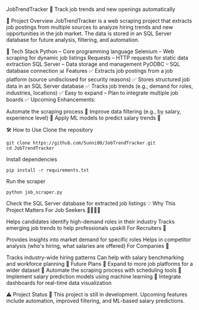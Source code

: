 JobTrendTracker 🚀
Track job trends and new openings automatically

📌 Project Overview
JobTrendTracker is a web scraping project that extracts job postings from multiple sources to analyze hiring trends and new opportunities in the job market. The data is stored in an SQL Server database for future analysis, filtering, and automation.

🔧 Tech Stack
Python – Core programming language
Selenium – Web scraping for dynamic job listings
Requests – HTTP requests for static data extraction
SQL Server – Data storage and management
PyODBC – SQL database connection
📊 Features
✅ Extracts job postings from a job platform (source undisclosed for security reasons)
✅ Stores structured job data in an SQL Server database
✅ Tracks job trends (e.g., demand for roles, industries, locations)
✅ Easy to expand – Plan to integrate multiple job boards
✅ Upcoming Enhancements:

Automate the scraping process 📌
Improve data filtering (e.g., by salary, experience level) 📌
Apply ML models to predict salary trends 📌

🛠 How to Use
Clone the repository
```
git clone https://github.com/Sunni00/JobTrendTracker.git
cd JobTrendTracker
```
Install dependencies
```
pip install -r requirements.txt
```
Run the scraper
```
python job_scraper.py
```
Check the SQL Server database for extracted job listings
💡 Why This Project Matters
For Job Seekers 👩‍💻👨‍💻

Helps candidates identify high-demand roles in their industry
Tracks emerging job trends to help professionals upskill
For Recruiters 🎯

Provides insights into market demand for specific roles
Helps in competitor analysis (who's hiring, what salaries are offered)
For Companies 🏢

Tracks industry-wide hiring patterns
Can help with salary benchmarking and workforce planning
🚀 Future Plans 
🔹 Expand to more job platforms for a wider dataset
🔹 Automate the scraping process with scheduling tools
🔹 Implement salary prediction models using machine learning
🔹 Integrate dashboards for real-time data visualization

⚠️ Project Status
🚧 This project is still in development. Upcoming features include automation, improved filtering, and ML-based salary predictions.
